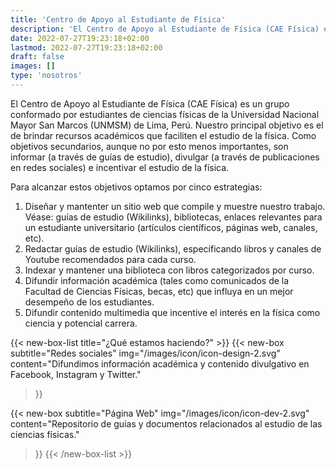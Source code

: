 ```yaml
---
title: 'Centro de Apoyo al Estudiante de Física'
description: 'El Centro de Apoyo al Estudiante de Física (CAE Física) es un grupo conformado por estudiantes de ciencias físicas de la Universidad Nacional Mayor San Marcos (UNMSM) de Lima, Perú. Nuestro principal objetivo es el de brindar recursos académicos que faciliten el estudio de la física. Como objetivos secundarios, aunque no por esto menos importantes, son informar (a través de guías de estudio), divulgar (a través de publicaciones en redes sociales) e incentivar el estudio de la física.'
date: 2022-07-27T19:23:18+02:00
lastmod: 2022-07-27T19:23:18+02:00
draft: false
images: []
type: 'nosotros'
---
```


El Centro de Apoyo al Estudiante de Física (CAE Física) es un grupo conformado por estudiantes de ciencias físicas de la Universidad Nacional Mayor San Marcos (UNMSM) de Lima, Perú. Nuestro principal objetivo es el de brindar recursos académicos que faciliten el estudio de la física. Como objetivos secundarios, aunque no por esto menos importantes, son informar (a través de guías de estudio), divulgar (a través de publicaciones en redes sociales) e incentivar el estudio de la física.

Para alcanzar estos objetivos optamos por cinco estrategias:

1. Diseñar y mantenter un sitio web que compile y muestre nuestro trabajo. Véase: guías de estudio (Wikilinks), bibliotecas, enlaces relevantes para un estudiante universitario (artículos científicos, páginas web, canales, etc).
2. Redactar guías de estudio (Wikilinks), específicando libros y canales de Youtube recomendados para cada curso.
3. Indexar y mantener una biblioteca con libros categorizados por curso.
4. Difundir información académica (tales como comunicados de la Facultad de Ciencias Físicas, becas, etc) que influya en un mejor desempeño de los estudiantes.
5. Difundir contenido multimedia que incentive el interés en la física como ciencia y potencial carrera.

<!-- prettier-ignore-start -->
{{< new-box-list title="¿Qué estamos haciendo?" >}}
  {{< new-box
    subtitle="Redes sociales"
    img="/images/icon/icon-design-2.svg"
    content="Difundimos información académica y contenido divulgativo en Facebook, Instagram y Twitter."
  >}}

  {{< new-box
    subtitle="Página Web"
    img="/images/icon/icon-dev-2.svg"
    content="Repositorio de guías y documentos relacionados al estudio de las ciencias físicas."
  >}}
{{< /new-box-list >}}
<!-- prettier-ignore-end -->
